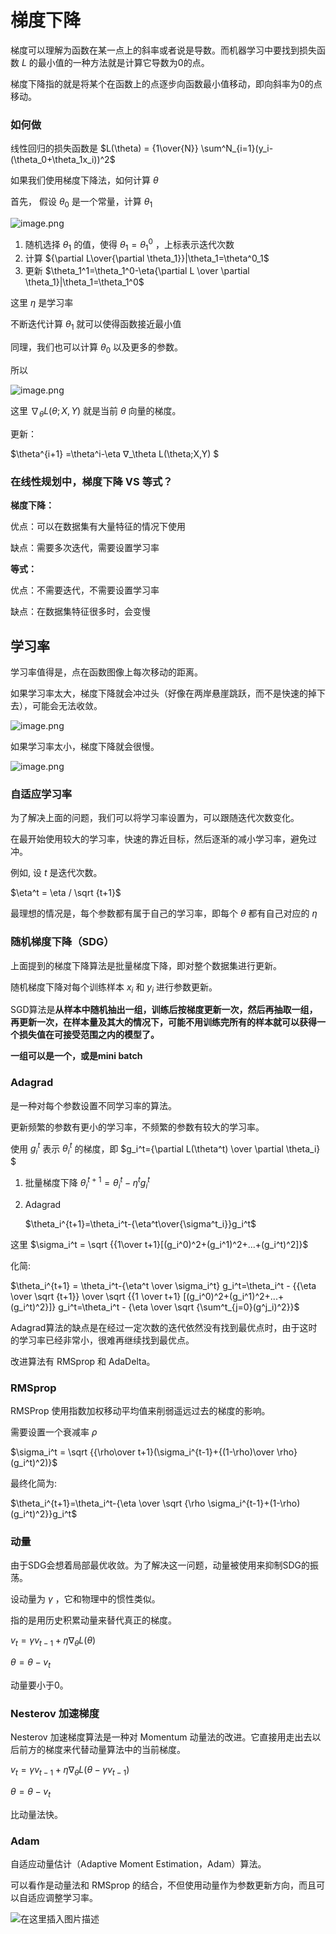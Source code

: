 # 梯度下降

梯度可以理解为函数在某一点上的斜率或者说是导数。而机器学习中要找到损失函数 $L$ 的最小值的一种方法就是计算它导数为0的点。

梯度下降指的就是将某个在函数上的点逐步向函数最小值移动，即向斜率为0的点移动。

### 如何做

线性回归的损失函数是 $L(\theta) = {1\over{N}} \sum^N_{i=1}(y_i-(\theta_0+\theta_1x_i))^2$

如果我们使用梯度下降法，如何计算 $\theta$

首先， 假设 $\theta_0$ 是一个常量，计算 $\theta_1$

![image.png](./assets/image.png)

1. 随机选择 $\theta_1$ 的值，使得 $\theta_1 = \theta^0_1$ ，上标表示迭代次数
2. 计算 ${\partial L\over{\partial \theta_1}}|\theta_1=\theta^0_1$
3. 更新 $\theta_1^1=\theta_1^0-\eta{\partial L \over \partial \theta_1}|\theta_1=\theta_1^0$

这里 $\eta$ 是学习率

不断迭代计算 $\theta_1$ 就可以使得函数接近最小值

同理，我们也可以计算 $\theta_0$ 以及更多的参数。

所以

![image.png](./assets/1673200498059-image.png)

这里 $∇_\theta L(\theta;X,Y)$ 就是当前 $\theta$ 向量的梯度。

更新：

$\theta^{i+1} =\theta^i-\eta ∇_\theta L(\theta;X,Y) $

### 在线性规划中，梯度下降 VS 等式？

**梯度下降：**

优点：可以在数据集有大量特征的情况下使用

缺点：需要多次迭代，需要设置学习率

**等式：**

优点：不需要迭代，不需要设置学习率

缺点：在数据集特征很多时，会变慢

## 学习率

学习率值得是，点在函数图像上每次移动的距离。

如果学习率太大，梯度下降就会冲过头（好像在两岸悬崖跳跃，而不是快速的掉下去），可能会无法收敛。

![image.png](./assets/1673201174391-image.png)

如果学习率太小，梯度下降就会很慢。

![image.png](./assets/1673201185086-image.png)

### 自适应学习率

为了解决上面的问题，我们可以将学习率设置为，可以跟随迭代次数变化。

在最开始使用较大的学习率，快速的靠近目标，然后逐渐的减小学习率，避免过冲。

例如, 设 $t$ 是迭代次数。

$\eta^t = \eta / \sqrt {t+1}$

最理想的情况是，每个参数都有属于自己的学习率，即每个 $\theta$ 都有自己对应的 $\eta$

### 随机梯度下降（SDG）

上面提到的梯度下降算法是批量梯度下降，即对整个数据集进行更新。

随机梯度下降对每个训练样本 $x_i$ 和 $y_i$ 进行参数更新。

SGD算法是**从样本中随机抽出一组，训练后按梯度更新一次，然后再抽取一组，再更新一次，在样本量及其大的情况下，可能不用训练完所有的样本就可以获得一个损失值在可接受范围之内的模型了。**

**一组可以是一个，或是mini batch**

### Adagrad

是一种对每个参数设置不同学习率的算法。

更新频繁的参数有更小的学习率，不频繁的参数有较大的学习率。

使用 $g_i^t$ 表示 $\theta_i^t$ 的梯度，即 $g_i^t={\partial L(\theta^t) \over \partial \theta_i} $

1. 批量梯度下降
   $\theta_i^{t+1}=\theta_i^t-\eta^tg_i^t$
2. Adagrad

   $\theta_i^{t+1}=\theta_i^t-{\eta^t\over{\sigma^t_i}}g_i^t$

这里 $\sigma_i^t = \sqrt {{1\over t+1}[(g_i^0)^2+(g_i^1)^2+...+(g_i^t)^2]}$

化简:

$\theta_i^{t+1} = \theta_i^t-{\eta^t \over \sigma_i^t} g_i^t=\theta_i^t - {{\eta \over \sqrt {t+1}} \over \sqrt {{1 \over t+1} [(g_i^0)^2+(g_i^1)^2+...+(g_i^t)^2}]} g_i^t=\theta_i^t - {\eta \over \sqrt {\sum^t_{j=0}(g^j_i)^2}}$


Adagrad算法的缺点是在经过一定次数的迭代依然没有找到最优点时，由于这时的学习率已经非常小，很难再继续找到最优点。

改进算法有 RMSprop 和 AdaDelta。

### RMSprop

RMSProp 使用指数加权移动平均值来削弱遥远过去的梯度的影响。

需要设置一个衰减率 $\rho$

$\sigma_i^t = \sqrt {{\rho\over t+1}(\sigma_i^{t-1}+{(1-\rho)\over \rho} (g_i^t)^2)}$

最终化简为:

$\theta_i^{t+1}=\theta_i^t-{\eta \over \sqrt {\rho \sigma_i^{t-1}+(1-\rho)(g_i^t)^2}}g_i^t$

### 动量

由于SDG会想着局部最优收敛。为了解决这一问题，动量被使用来抑制SDG的振荡。

设动量为 $\gamma$ ，它和物理中的惯性类似。

指的是用历史积累动量来替代真正的梯度。

$v_t = \gamma v_{t-1} + \eta ∇_\theta L(\theta)$

$\theta = \theta - v_t$

动量要小于0。

### Nesterov 加速梯度

Nesterov 加速梯度算法是一种对 Momentum 动量法的改进。它直接用走出去以后前方的梯度来代替动量算法中的当前梯度。

$v_t = \gamma v_{t-1} + \eta ∇_\theta L(\theta- \gamma v_{t-1})$

$\theta = \theta - v_t$

比动量法快。

### Adam

自适应动量估计（Adaptive Moment Estimation，Adam）算法。

可以看作是动量法和 RMSprop 的结合，不但使用动量作为参数更新方向，而且可以自适应调整学习率。

![在这里插入图片描述](https://img-blog.csdnimg.cn/20210531203230112.png)
